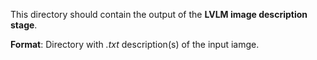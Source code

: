 This directory should contain the output of the **LVLM image description stage**.

**Format**: Directory with _.txt_ description(s) of the input iamge.